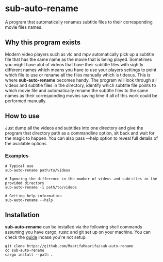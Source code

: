 # sub-auto-rename

A program that automatically renames subtitle files to their corresponding movie files names.

## Why this program exists

Modern video players such as vlc and mpv automatically pick up a subtitle file that has the same name as the movie that is being played. Sometimes you might have alot of videos that have their subtitle files with sightly different names which means you have to use your players settings to point which file to use or rename all the files manually which is tideous. This is where **sub-auto-rename** becomes handy.
The program will look through all videos and subtitle files in the directory, identify which subtitle file points to which movie file and automatically rename the subtitle files to the same names as their corresponding movies saving time if all of this work could be performed manually.

## How to use

Just dump all the videos and subtitles into one directory and give the program that directory path as a commandline option, sit back and wait for the magic to happen. You can also pass --help option to reveal full details of the available options.

### Examples
```shell
# Typical use
sub-auto-rename path/to/videos

# Ignoring the difference in the number of videos and subtitles in the provided directory
sub-auto-rename -i path/to/videos

# Getting help information
sub-auto-rename --help
```

## Installation

**sub-auto-rename** can be installed via the following shell commands assuming you have cargo, rustc and git set up on your machine. You can check the [guide](https://rustup.rs/) incase you're not setup.

```shell
git clone https://github.com/MaarifaMaarifa/sub-auto-rename
cd sub-auto-rename
cargo install --path .
```
